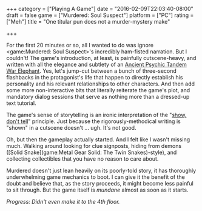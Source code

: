 +++
category = ["Playing A Game"]
date = "2016-02-09T22:03:40-08:00"
draft = false
game = ["Murdered: Soul Suspect"]
platform = ["PC"]
rating = ["Meh"]
title = "One titular pun does not a murder-mystery make"

+++

For the first 20 minutes or so, all I wanted to do was ignore <game:Murdered: Soul Suspect>'s incredibly ham-fisted narration.  But I couldn't!  The game's introduction, at least, is painfully cutscene-heavy, and written with all the elegance and subtlety of an <a href="http://adventuretime.wikia.com/wiki/Ancient_Psychic_Tandem_War_Elephant">Ancient Psychic Tandem War Elephant</a>.  Yes, let's jump-cut between a bunch of three-second flashbacks in the protagonist's life that happen to directly establish his personality and his relevant relationships to other characters.  And then add some more non-interactive bits that literally reiterate the game's plot, and mandatory dialog sessions that serve as nothing more than a dressed-up text tutorial.

The game's sense of storytelling is an ironic interpretation of the "<a href="https://en.wikipedia.org/wiki/Show,_don\%27t_tell">show, don't tell</a>" principle.  Just because the rigorously-methodical writing is "shown" in a cutscene doesn't ... ugh.  It's not good.

Oh, but then the gameplay actually started.  And I felt like I wasn't missing much.  Walking around looking for clue signposts, hiding from demons ([Solid Snake](game:Metal Gear Solid: The Twin Snakes)-style), and collecting collectibles that you have no reason to care about.

Murdered doesn't just lean heavily on its poorly-told story, it has thoroughly underwhelming game mechanics to boot.  I can give it the benefit of the doubt and believe that, as the story proceeds, it might become less painful to sit through.  But the game itself is <i>mundane</i> almost as soon as it starts.

<i>Progress: Didn't even make it to the 4th floor.</i>
